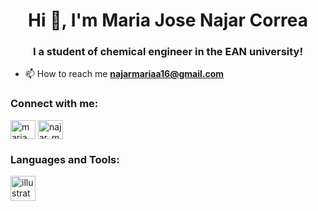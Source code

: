 <h1 align="center">Hi 👋, I'm Maria Jose Najar Correa</h1>
<h3 align="center">I a student of chemical engineer in the EAN university!</h3>

- 📫 How to reach me **najarmariaa16@gmail.com**

<h3 align="left">Connect with me:</h3>
<p align="left">
<a href="https://fb.com/maria jose najar" target="blank"><img align="center" src="https://raw.githubusercontent.com/rahuldkjain/github-profile-readme-generator/master/src/images/icons/Social/facebook.svg" alt="maria jose najar" height="30" width="40" /></a>
<a href="https://instagram.com/najar_maria" target="blank"><img align="center" src="https://raw.githubusercontent.com/rahuldkjain/github-profile-readme-generator/master/src/images/icons/Social/instagram.svg" alt="najar_maria" height="30" width="40" /></a>
</p>

<h3 align="left">Languages and Tools:</h3>
<p align="left"> <a href="https://www.adobe.com/in/products/illustrator.html" target="_blank" rel="noreferrer"> <img src="https://www.vectorlogo.zone/logos/adobe_illustrator/adobe_illustrator-icon.svg" alt="illustrator" width="40" height="40"/> </a> </p>
